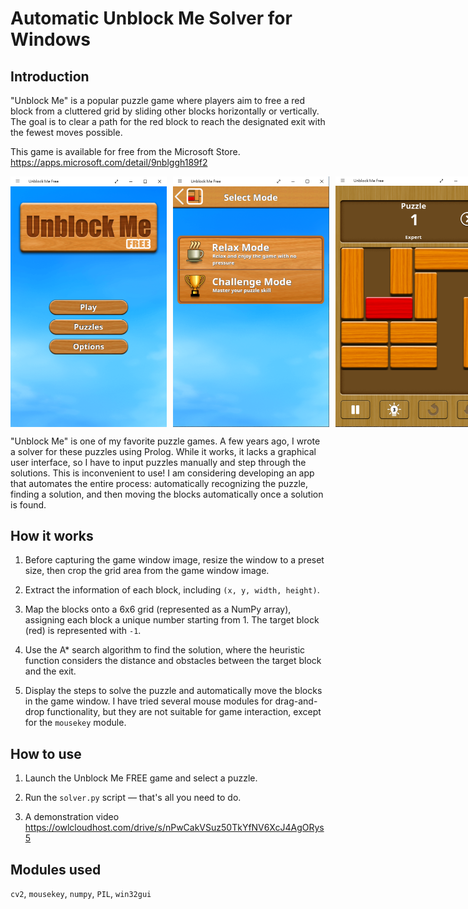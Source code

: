 # Automatic Unblock Me Solver for Windows

## Introduction

"Unblock Me" is a popular puzzle game where players aim to free a red block from a cluttered grid by sliding other blocks horizontally or vertically. The goal is to clear a path for the red block to reach the designated exit with the fewest moves possible.

This game is available for free from the Microsoft Store.  
https://apps.microsoft.com/detail/9nblggh189f2

<div style="display: flex; gap: 10px;">
    <img src="image_01.png" alt="Image 01" width="250"/>
    <img src="image_02.png" alt="Image 02" width="250"/>
    <img src="image_03.png" alt="Image 03" width="250"/>
</div>

"Unblock Me" is one of my favorite puzzle games. A few years ago, I wrote a solver for these puzzles using Prolog. While it works, it lacks a graphical user interface,  so I have to input puzzles manually and step through the solutions. This is inconvenient to use! I am considering developing an app that automates the entire process: automatically recognizing the puzzle, finding a solution, and then moving the blocks automatically once a solution is found.

## How it works

1. Before capturing the game window image, resize the window to a preset size, then crop the grid area from the game window image.

2. Extract the information of each block, including `(x, y, width, height)`.

3. Map the blocks onto a 6x6 grid (represented as a NumPy array), assigning each block a unique number starting from 1. The target block (red) is represented with `-1`.

4. Use the A* search algorithm to find the solution, where the heuristic function considers the distance and obstacles between the target block and the exit.

5. Display the steps to solve the puzzle and automatically move the blocks in the game window. I have tried several mouse modules for drag-and-drop functionality, but they are not suitable for game interaction, except for the `mousekey` module.

## How to use

1. Launch the Unblock Me FREE game and select a puzzle.

2. Run the `solver.py` script — that's all you need to do.

3. A demonstration video  
https://owlcloudhost.com/drive/s/nPwCakVSuz50TkYfNV6XcJ4AgORys5

## Modules used

`cv2`, `mousekey`, `numpy`, `PIL`, `win32gui`
